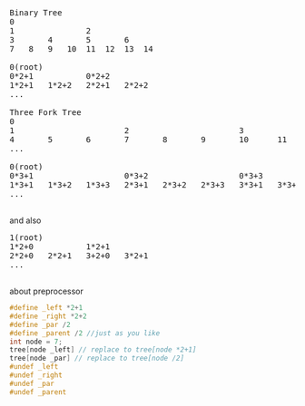 <pre>
Binary Tree  
0  
1               2  
3       4       5       6  
7   8   9   10  11  12  13  14  

0(root)
0*2+1           0*2+2
1*2+1   1*2+2   2*2+1   2*2+2
...

Three Fork Tree  
0  
1                       2                       3  
4       5       6       7       8       9       10      11      12  
...

0(root)
0*3+1                   0*3+2                   0*3+3
1*3+1   1*3+2   1*3+3   2*3+1   2*3+2   2*3+3   3*3+1   3*3+2   3*3+3
...

</pre>

and also  
<pre>
1(root)
1*2+0           1*2+1
2*2+0   2*2+1   3+2+0   3*2+1
...

</pre>

about preprocessor  
```cpp
#define _left *2+1
#define _right *2+2
#define _par /2
#define _parent /2 //just as you like
int node = 7;
tree[node _left] // replace to tree[node *2+1]
tree[node _par] // replace to tree[node /2]
#undef _left
#undef _right
#undef _par
#undef _parent
```
